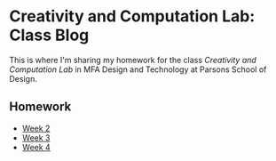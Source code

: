 # Creativity and Computation Lab: Class Blog

This is where I'm sharing my homework for the class *Creativity and Computation Lab* in MFA Design and Technology at Parsons School of Design.

## Homework

- [Week 2](WeekTwo/README.md)
- [Week 3](WeekThree/README.md)
- [Week 4](WeekFour/README.md)